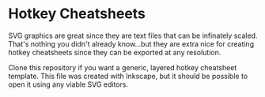 # Hotkey Cheatsheets

SVG graphics are great since they are text files that can be infinately scaled. That's nothing you didn't already know...but they are extra nice for creating hotkey cheatsheets since they can be exported at any resolution.

Clone this repository if you want a generic, layered hotkey cheatsheet template. This file was created with Inkscape, but it should be possible to open it using any viable SVG editors.